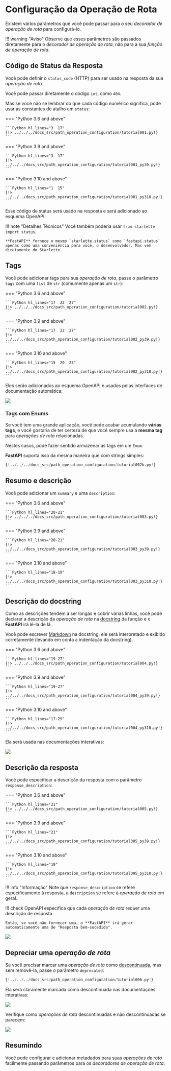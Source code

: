 # Configuração da Operação de Rota

Existem vários parâmetros que você pode passar para o seu *decorador de operação de rota* para configurá-lo.

!!! warning "Aviso"
    Observe que esses parâmetros são passados diretamente para o *decorador de operação de rota*, não para a sua *função de operação de rota*.

## Código de Status da Resposta

Você pode definir o `status_code` (HTTP) para ser usado na resposta da sua *operação de rota*.

Você pode passar diretamente o código `int`, como `404`.

Mas se você não se lembrar do que cada código numérico significa, pode usar as constantes de atalho em `status`:

=== "Python 3.6 and above"

    ```Python hl_lines="3  17"
    {!> ../../../docs_src/path_operation_configuration/tutorial001.py!}
    ```

=== "Python 3.9 and above"

    ```Python hl_lines="3  17"
    {!> ../../../docs_src/path_operation_configuration/tutorial001_py39.py!}
    ```

=== "Python 3.10 and above"

    ```Python hl_lines="1  15"
    {!> ../../../docs_src/path_operation_configuration/tutorial001_py310.py!}
    ```

Esse código de status será usado na resposta e será adicionado ao esquema OpenAPI.

!!! note "Detalhes Técnicos"
    Você também poderia usar `from starlette import status`.

    **FastAPI** fornece o mesmo `starlette.status` como `fastapi.status` apenas como uma conveniência para você, o desenvolvedor. Mas vem diretamente do Starlette.

## Tags

Você pode adicionar tags para sua *operação de rota*, passe o parâmetro `tags` com uma `list` de `str` (comumente apenas um `str`):

=== "Python 3.6 and above"

    ```Python hl_lines="17  22  27"
    {!> ../../../docs_src/path_operation_configuration/tutorial002.py!}
    ```

=== "Python 3.9 and above"

    ```Python hl_lines="17  22  27"
    {!> ../../../docs_src/path_operation_configuration/tutorial002_py39.py!}
    ```

=== "Python 3.10 and above"

    ```Python hl_lines="15  20  25"
    {!> ../../../docs_src/path_operation_configuration/tutorial002_py310.py!}
    ```

Eles serão adicionados ao esquema OpenAPI e usados pelas interfaces de documentação automática:

<img src="/img/tutorial/path-operation-configuration/image01.png">

### Tags com Enums

Se você tem uma grande aplicação, você pode acabar acumulando **várias tags**, e você gostaria de ter certeza de que você sempre usa a **mesma tag** para *operações de rota* relacionadas.

Nestes casos, pode fazer sentido armazenar as tags em um `Enum`.

**FastAPI** suporta isso da mesma maneira que com strings simples:

```Python hl_lines="1  8-10  13  18"
{!../../../docs_src/path_operation_configuration/tutorial002b.py!}
```

## Resumo e descrição

Você pode adicionar um `summary` e uma `description`:

=== "Python 3.6 and above"

    ```Python hl_lines="20-21"
    {!> ../../../docs_src/path_operation_configuration/tutorial003.py!}
    ```

=== "Python 3.9 and above"

    ```Python hl_lines="20-21"
    {!> ../../../docs_src/path_operation_configuration/tutorial003_py39.py!}
    ```

=== "Python 3.10 and above"

    ```Python hl_lines="18-19"
    {!> ../../../docs_src/path_operation_configuration/tutorial003_py310.py!}
    ```

## Descrição do docstring

Como as descrições tendem a ser longas e cobrir várias linhas, você pode declarar a descrição da *operação de rota* na <abbr title="uma string de várias linhas como a primeira expressão dentro de uma função (não atribuída a nenhuma variável) usada para documentação">docstring</abbr> da função e o **FastAPI** irá lê-la de lá.

Você pode escrever <a href="https://en.wikipedia.org/wiki/Markdown" class="external-link" target="_blank">Markdown</a> na docstring, ele será interpretado e exibido corretamente (levando em conta a indentação da docstring).

=== "Python 3.6 and above"

    ```Python hl_lines="19-27"
    {!> ../../../docs_src/path_operation_configuration/tutorial004.py!}
    ```

=== "Python 3.9 and above"

    ```Python hl_lines="19-27"
    {!> ../../../docs_src/path_operation_configuration/tutorial004_py39.py!}
    ```

=== "Python 3.10 and above"

    ```Python hl_lines="17-25"
    {!> ../../../docs_src/path_operation_configuration/tutorial004_py310.py!}
    ```

Ela será usada nas documentações interativas:


<img src="/img/tutorial/path-operation-configuration/image02.png">

## Descrição da resposta

Você pode especificar a descrição da resposta com o parâmetro `response_description`:

=== "Python 3.6 and above"

    ```Python hl_lines="21"
    {!> ../../../docs_src/path_operation_configuration/tutorial005.py!}
    ```

=== "Python 3.9 and above"

    ```Python hl_lines="21"
    {!> ../../../docs_src/path_operation_configuration/tutorial005_py39.py!}
    ```

=== "Python 3.10 and above"

    ```Python hl_lines="19"
    {!> ../../../docs_src/path_operation_configuration/tutorial005_py310.py!}
    ```

!!! info "Informação"
    Note que `response_description` se refere especificamente à resposta, a `description` se refere à *operação de rota* em geral.

!!! check
    OpenAPI especifica que cada *operação de rota* requer uma descrição de resposta.

    Então, se você não fornecer uma, o **FastAPI** irá gerar automaticamente uma de "Resposta bem-sucedida".

<img src="/img/tutorial/path-operation-configuration/image03.png">

## Depreciar uma *operação de rota*

Se você precisar marcar uma *operação de rota* como <abbr title="obsoleta, recomendada não usá-la">descontinuada</abbr>, mas sem removê-la, passe o parâmetro `deprecated`:

```Python hl_lines="16"
{!../../../docs_src/path_operation_configuration/tutorial006.py!}
```

Ela será claramente marcada como descontinuada nas documentações interativas:

<img src="/img/tutorial/path-operation-configuration/image04.png">

Verifique como *operações de rota* descontinuadas e não descontinuadas se parecem:

<img src="/img/tutorial/path-operation-configuration/image05.png">

## Resumindo

Você pode configurar e adicionar metadados para suas *operações de rota* facilmente passando parâmetros para os *decoradores de operação de rota*.
